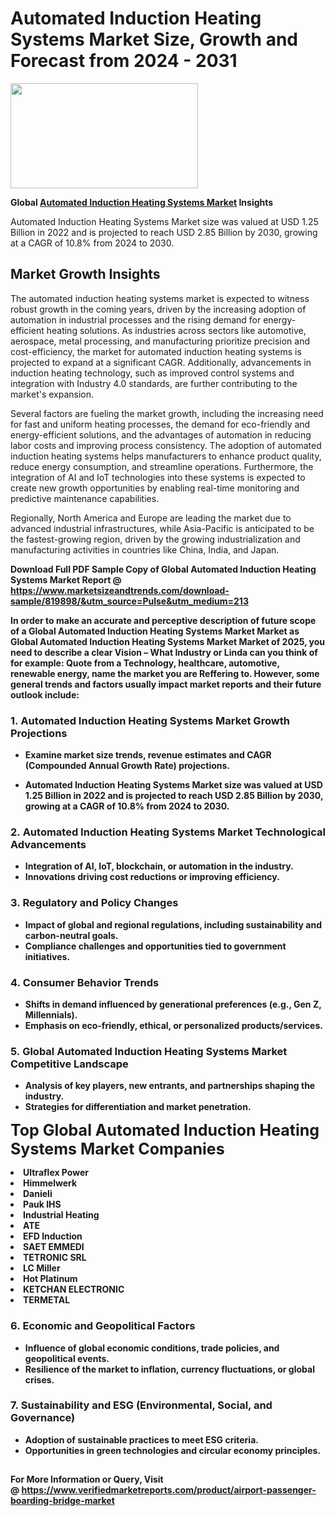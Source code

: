 <H1>Automated Induction Heating Systems Market Size, Growth and Forecast from 2024 - 2031</H1><img class="aligncenter size-medium wp-image-584254" src="https://thirdeyenews.in/wp-content/uploads/2024/09/Global-Market-Research-300x168.jpeg" alt="" width="300" height="168" /><p><strong>Global&nbsp;<a href="https://www.marketsizeandtrends.com/download-sample/819898/&amp;utm_source=Pulse&amp;utm_medium=213">Automated Induction Heating Systems Market</a> Insights</strong></p><p>Automated Induction Heating Systems Market size was valued at USD 1.25 Billion in 2022 and is projected to reach USD 2.85 Billion by 2030, growing at a CAGR of 10.8% from 2024 to 2030.</p><p><h2>Market Growth Insights</h2> <p>The automated induction heating systems market is expected to witness robust growth in the coming years, driven by the increasing adoption of automation in industrial processes and the rising demand for energy-efficient heating solutions. As industries across sectors like automotive, aerospace, metal processing, and manufacturing prioritize precision and cost-efficiency, the market for automated induction heating systems is projected to expand at a significant CAGR. Additionally, advancements in induction heating technology, such as improved control systems and integration with Industry 4.0 standards, are further contributing to the market's expansion.</p> <p><strong></strong></p> <p>Several factors are fueling the market growth, including the increasing need for fast and uniform heating processes, the demand for eco-friendly and energy-efficient solutions, and the advantages of automation in reducing labor costs and improving process consistency. The adoption of automated induction heating systems helps manufacturers to enhance product quality, reduce energy consumption, and streamline operations. Furthermore, the integration of AI and IoT technologies into these systems is expected to create new growth opportunities by enabling real-time monitoring and predictive maintenance capabilities.</p> <p>Regionally, North America and Europe are leading the market due to advanced industrial infrastructures, while Asia-Pacific is anticipated to be the fastest-growing region, driven by the growing industrialization and manufacturing activities in countries like China, India, and Japan.</p> <p><strong></p><p><span class=""><strong>Download Full PDF Sample Copy of Global Automated Induction Heating Systems Market Report</strong> @ <a href="https://www.marketsizeandtrends.com/download-sample/819898/&amp;utm_source=Pulse&amp;utm_medium=213" target="_blank">https://www.marketsizeandtrends.com/download-sample/819898/&amp;utm_source=Pulse&amp;utm_medium=213</a></span></p><p>In order to make an accurate and perceptive description of future scope of a Global&nbsp;Automated Induction Heating Systems Market Market as Global&nbsp;Automated Induction Heating Systems Market Market of 2025, you need to describe a clear Vision &ndash; What Industry or Linda can you think of for example: Quote from a Technology, healthcare, automotive, renewable energy, name the market you are Reffering to. However, some general trends and factors usually impact market reports and their future outlook include:</p><h3>1.&nbsp;<strong>Automated Induction Heating Systems Market Growth Projections</strong></h3><ul><li>Examine market size trends, revenue estimates and CAGR (Compounded Annual Growth Rate) projections.</li><li><p>Automated Induction Heating Systems Market size was valued at USD 1.25 Billion in 2022 and is projected to reach USD 2.85 Billion by 2030, growing at a CAGR of 10.8% from 2024 to 2030.</p></li></ul><h3>2.&nbsp;<strong>Automated Induction Heating Systems Market Technological Advancements</strong></h3><ul><li>Integration of AI, IoT, blockchain, or automation in the industry.</li><li>Innovations driving cost reductions or improving efficiency.</li></ul><h3>3.&nbsp;<strong>Regulatory and Policy Changes</strong></h3><ul><li>Impact of global and regional regulations, including sustainability and carbon-neutral goals.</li><li>Compliance challenges and opportunities tied to government initiatives.</li></ul><h3>4.&nbsp;<strong>Consumer Behavior Trends</strong></h3><ul><li>Shifts in demand influenced by generational preferences (e.g., Gen Z, Millennials).</li><li>Emphasis on eco-friendly, ethical, or personalized products/services.</li></ul><h3>5.&nbsp;<strong>Global Automated Induction Heating Systems Market Competitive Landscape</strong></h3><ul><li>Analysis of key players, new entrants, and partnerships shaping the industry.</li><li>Strategies for differentiation and market penetration.</li></ul><p data-pm-slice="1 1 []"><span style="color: inherit; font-family: inherit; font-size: 25px;">Top Global Automated Induction Heating Systems Market Companies</span></p><div class="" data-test-id=""><p><li>Ultraflex Power</li><li> Himmelwerk</li><li> Danieli</li><li> Pauk IHS</li><li> Industrial Heating</li><li> ATE</li><li> EFD Induction</li><li> SAET EMMEDI</li><li> TETRONIC SRL</li><li> LC Miller</li><li> Hot Platinum</li><li> KETCHAN ELECTRONIC</li><li> TERMETAL</li></p></div><h3>6.&nbsp;<strong>Economic and Geopolitical Factors</strong></h3><ul><li>Influence of global economic conditions, trade policies, and geopolitical events.</li><li>Resilience of the market to inflation, currency fluctuations, or global crises.</li></ul><h3>7.&nbsp;<strong>Sustainability and ESG (Environmental, Social, and Governance)</strong></h3><ul><li>Adoption of sustainable practices to meet ESG criteria.</li><li>Opportunities in green technologies and circular economy principles.</li></ul><h2><strong style="font-size: 14px;">For More Information or Query, Visit @&nbsp;</strong><a style="background-color: #ffffff; font-size: 14px;" href="https://www.marketsizeandtrends.com/report/automated-induction-heating-systems-market/" target="_blank">https://www.verifiedmarketreports.com/product/airport-passenger-boarding-bridge-market</a></h2>
